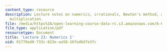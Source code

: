 ```yaml
---
content_type: resource
description: Lecture notes on numerics, irrationals, Newton's method, and high precision
  multiplication.
file: /media/https%3A/open-learning-course-data-rc.s3.amazonaws.com/6-006-introduction-to-algorithms-spring-2008/91770ad0733c823eaa5816fed6d7e3fc_lec23.pdf
file_type: application/pdf
resourcetype: Document
title: 'Lecture 23: Numerics I'
uid: 91770ad0-733c-823e-aa58-16fed6d7e3fc
---
```

